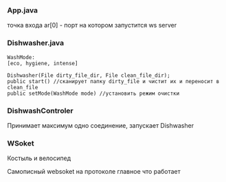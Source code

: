 
### App.java

точка входа ar[0] - порт на котором запустится ws server

### Dishwasher.java
```
WashMode:
[eco, hygiene, intense]

Dishwasher(File dirty_file_dir, File clean_file_dir);
public start() //сканирует папку dirty_file и чистит их и переносит в clean_file
public setMode(WashMode mode) //установить режим очистки
```
### DishwashControler

Принимает максимум одно соединение, запускает Dishwasher

### WSoket

Костыль и велосипед

Самописный websoket на протоколе главное что работает

